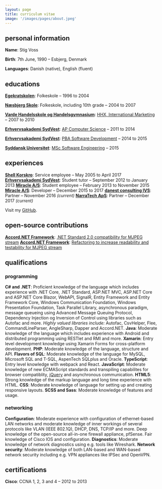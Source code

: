 ```yaml
---
layout: page
title: curriculum vitae
image: '/images/pages/about.jpeg'
---
```


## personal information

**Name**: Stig Voss

**Birth**: 7th June, 1990 – Esbjerg, Denmark

**Languages**: Danish (native), English (fluent)

## educations

[**Egekratskolen**](http://www.egekratskolen.skoleintra.dk/): Folkeskole – 1996 to 2004

[**Næsbjerg Skole**](http://www.naesbjergskole.skoleintra.dk/): Folkeskole, including 10th grade – 2004 to 2007

[**Varde Handelsskole og Handelsgymnasium**](http://www.vardehs.dk/): [HHX, International Marketing](http://www.vardehs.dk/hhx/studieretninger-foer-2013/international-marketing.aspx) – 2007 to 2010

[**Erhvervsakademi SydVest**](https://www.easv.dk/en/): [AP Computer Science](https://www.easv.dk/en/computer-science) – 2011 to 2014

[**Erhvervsakademi SydVest**](https://www.easv.dk/en/): [PBA Software Development](https://www.easv.dk/en/software-development-int) – 2014 to 2015

[**Syddansk Universitet**](http://www.sdu.dk/en/): [MSc Software Engineering](http://www.sdu.dk/en/Uddannelse/Kandidat/SoftwareEngineering) – 2015

## experiences

[**Shell Korskro**](http://www.shellkorskro.dk/): Service employee – May 2005 to April 2017
[**Erhvervsakademi SydVest**](https://www.easv.dk/en/): Student tutor – September 2012 to January 2013
[**Miracle A/S**](http://miracle.dk/): Student employee – February 2013 to November 2015
[**Miracle A/S**](http://miracle.dk/): Developer – December 2015 to 2017
[**danest consulting IVS**](http://danest.dk): Partner – November 2016 *(current)*
[**NarraTech ApS**](https://www.narratech.net/): Partner – December 2017 *(current)*

Visit my [GitHub](https://github.com/stigvoss).

## open-source contributions

[**Accord.NET Framework**](https://github.com/accord-net/framework): [.NET Standard 2.0 compatibility for MJPEG stream](https://github.com/accord-net/framework/commit/d40d8013419cbcc5266786b92547668776fb2711)
[**Accord.NET Framework**](https://github.com/accord-net/framework): [Refactoring to increase readability and testability for MJPEG stream](https://github.com/accord-net/framework/commit/51efc3080edd246c834f77c4090be618203af131)

## qualifications

### programming

**C# and .NET**: Proficient knowledge of the language which includes experience with .NET Core, .NET Standard, ASP.NET MVC, ASP.NET Core and ASP.NET Core Blazor, WebAPI, SignalR, Entity Framework and Entity Framework Core, Windows Communication Foundation, Windows Presentation Foundation, Task Parallel Library, asynchronous paradigm, message queueing using Advanced Message Queuing Protocol, Dependency Injection og Inversion of Control using libraries such as Autofac and more.
*Highly valued libraries include:* Autofac, CsvHelper, Flee, CommandLineParser, AngleSharp, Dapper and Accord.NET.
**Java**: Moderate knowledge of the language which includes experience with Android and distributed programming using RESTlet and RMI and more.
**Xamarin**: Entry level development knowledge using Xamarin Forms for cross-platform development.
**PHP**: Moderate knowledge of the language, structure and API.
**Flavors of SQL**: Moderate knowledge of the language for MySQL, Microsoft SQL and T-SQL, AspenTech SQLplus and Oracle.
**TypeScript**: Entry level knowledge with webpack and React.
**JavaScript**: Moderate knowledge of new ECMAScript standards and transpiling capabilites for browser compatiblity, [jQuery](https://jquery.com/) and asynchronous communication.
**HTML5**: Strong knowledge of the markup language and long time experience with HTML.
**CSS**: Moderate knowledge of language for setting up and creating responsive layouts.
**SCSS and Sass**: Moderate knowledge of features and usage.

### networking

**Configuration**: Moderate experience with configuration of ethernet-based LAN networks and moderate knowledge of inner workings of several protocols like VLAN (IEEE 802.1Q), DHCP, DNS, TCP/IP and more. Deep knowledge of the open-source all-in-one firewall appliance, pfSense. Fair knowledge of Cisco IOS and configuration.
**Diagnostics**: Moderate knowledge of network diagnostics using e.g. tools like Wireshark.
**Network security**: Moderate knowledge of both LAN-based and WAN-based network security including e.g. VPN appliances like IPSec and OpenVPN.

## certifications

**Cisco**: CCNA 1, 2, 3 and 4 – 2012 to 2013